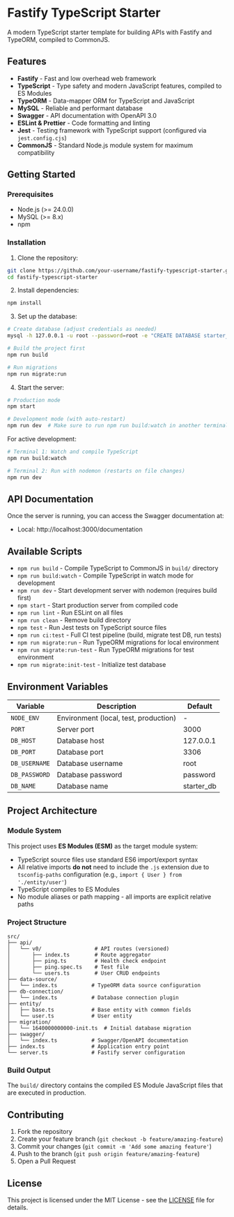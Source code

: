 # Fastify TypeScript Starter

A modern TypeScript starter template for building APIs with Fastify and TypeORM, compiled to CommonJS.

## Features

- **Fastify** - Fast and low overhead web framework
- **TypeScript** - Type safety and modern JavaScript features, compiled to ES Modules
- **TypeORM** - Data-mapper ORM for TypeScript and JavaScript
- **MySQL** - Reliable and performant database
- **Swagger** - API documentation with OpenAPI 3.0
- **ESLint & Prettier** - Code formatting and linting
- **Jest** - Testing framework with TypeScript support (configured via `jest.config.cjs`)
- **CommonJS** - Standard Node.js module system for maximum compatibility

## Getting Started

### Prerequisites

- Node.js (>= 24.0.0)
- MySQL (>= 8.x)
- npm

### Installation

1. Clone the repository:

```bash
git clone https://github.com/your-username/fastify-typescript-starter.git
cd fastify-typescript-starter
```

2. Install dependencies:

```bash
npm install
```

3. Set up the database:

```bash
# Create database (adjust credentials as needed)
mysql -h 127.0.0.1 -u root --password=root -e "CREATE DATABASE starter_db;"

# Build the project first
npm run build

# Run migrations
npm run migrate:run
```

4. Start the server:

```bash
# Production mode
npm start

# Development mode (with auto-restart)
npm run dev  # Make sure to run npm run build:watch in another terminal
```

For active development:

```bash
# Terminal 1: Watch and compile TypeScript
npm run build:watch

# Terminal 2: Run with nodemon (restarts on file changes)
npm run dev
```

## API Documentation

Once the server is running, you can access the Swagger documentation at:

- Local: http://localhost:3000/documentation

## Available Scripts

- `npm run build` - Compile TypeScript to CommonJS in `build/` directory
- `npm run build:watch` - Compile TypeScript in watch mode for development
- `npm run dev` - Start development server with nodemon (requires build first)
- `npm start` - Start production server from compiled code
- `npm run lint` - Run ESLint on all files
- `npm run clean` - Remove build directory
- `npm test` - Run Jest tests on TypeScript source files
- `npm run ci:test` - Full CI test pipeline (build, migrate test DB, run tests)
- `npm run migrate:run` - Run TypeORM migrations for local environment
- `npm run migrate:run-test` - Run TypeORM migrations for test environment
- `npm run migrate:init-test` - Initialize test database

## Environment Variables

| Variable      | Description                           | Default    |
| ------------- | ------------------------------------- | ---------- |
| `NODE_ENV`    | Environment (local, test, production) | -          |
| `PORT`        | Server port                           | 3000       |
| `DB_HOST`     | Database host                         | 127.0.0.1  |
| `DB_PORT`     | Database port                         | 3306       |
| `DB_USERNAME` | Database username                     | root       |
| `DB_PASSWORD` | Database password                     | password   |
| `DB_NAME`     | Database name                         | starter_db |

## Project Architecture

### Module System

This project uses **ES Modules (ESM)** as the target module system:

- TypeScript source files use standard ES6 import/export syntax
- All relative imports **do not** need to include the `.js` extension due to `tsconfig-paths` configuration (e.g., `import { User } from './entity/user'`)
- TypeScript compiles to ES Modules
- No module aliases or path mapping - all imports are explicit relative paths

### Project Structure

```
src/
├── api/
│   └── v0/                 # API routes (versioned)
│       ├── index.ts        # Route aggregator
│       ├── ping.ts         # Health check endpoint
│       ├── ping.spec.ts    # Test file
│       └── users.ts        # User CRUD endpoints
├── data-source/
│   └── index.ts           # TypeORM data source configuration
├── db-connection/
│   └── index.ts           # Database connection plugin
├── entity/
│   ├── base.ts            # Base entity with common fields
│   └── user.ts            # User entity
├── migration/
│   └── 1640000000000-init.ts  # Initial database migration
├── swagger/
│   └── index.ts           # Swagger/OpenAPI documentation
├── index.ts               # Application entry point
└── server.ts              # Fastify server configuration
```

### Build Output

The `build/` directory contains the compiled ES Module JavaScript files that are executed in production.

## Contributing

1. Fork the repository
2. Create your feature branch (`git checkout -b feature/amazing-feature`)
3. Commit your changes (`git commit -m 'Add some amazing feature'`)
4. Push to the branch (`git push origin feature/amazing-feature`)
5. Open a Pull Request

## License

This project is licensed under the MIT License - see the [LICENSE](LICENSE) file for details.
